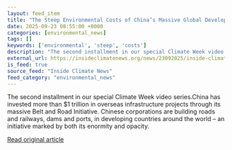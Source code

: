```yaml
---
layout: feed_item
title: "The Steep Environmental Costs of China’s Massive Global Development"
date: 2025-09-23 08:55:00 +0000
categories: [environmental_news]
tags: []
keywords: ['environmental', 'steep', 'costs']
description: "The second installment in our special Climate Week video series"
external_url: https://insideclimatenews.org/news/23092025/inside-climate-talks-china-global-development/
is_feed: true
source_feed: "Inside Climate News"
feed_category: "environmental_news"
---
```


The second installment in our special Climate Week video series.China has invested more than $1 trillion in overseas infrastructure projects through its massive Belt and Road Initiative. Chinese corporations are building roads and railways, dams and ports, in developing countries around the world – an initiative marked by both its enormity and opacity.

[Read original article](https://insideclimatenews.org/news/23092025/inside-climate-talks-china-global-development/)
